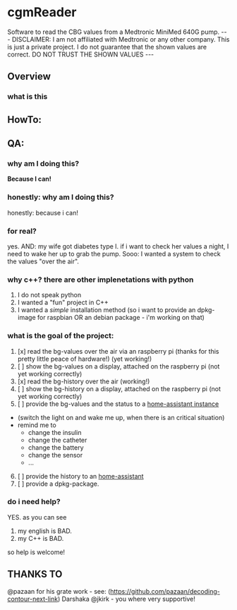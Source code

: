 # cgmReader

Software to read the CBG values from a Medtronic MiniMed 640G pump.
--- DISCLAIMER: I am not affiliated with Medtronic or any other company. This is just a private project. I do not guarantee that the shown values are correct. DO NOT TRUST THE SHOWN VALUES ---
## Overview

### what is this

## HowTo:

## QA: 

### why am I doing this?

**Because I can!**

### honestly: why am I doing this?

honestly: because i can!

### for real?

yes. AND: my wife got diabetes type I. if i want to check her values a night, I need to wake her up to grab the pump. Sooo: I wanted a system to check the values "over the air". 

### why c++? there are other implenetations with python

1. I do not speak python
2. I wanted a "fun" project in C++
3. I wanted a *simple* installation method (so i want to provide an dpkg-image for raspbian OR an debian package - i'm working on that)

### what is the goal of the project:

1. [x] read the bg-values over the air via an raspberry pi (thanks for this pretty little peace of hardware!) (yet working!)
2. [ ] show the bg-values on a display, attached on the raspberry pi (not yet working correctly)
3. [x] read the bg-history over the air (working!)
4. [ ] show the bg-history on a display, attached on the raspberry pi (not yet working correctly)
5. [ ] provide the bg-values and the status to a [home-assistant instance](https://www.home-assistant.io/hassio/)
  - (switch the light on and wake me up, when there is an critical situation)
  - remind me to  
    - change the insulin
    - change the catheter
    - change the battery
    - change the sensor
    - ...

6. [ ] provide the history to an [home-assistant](https://www.home-assistant.io/hassio/)
7. [ ] provide a dpkg-package.

### do i need help?

YES. as you can see

1. my english is BAD.
2. my C++ is BAD.

so help is welcome!

## THANKS TO

@pazaan for his grate work - see: (https://github.com/pazaan/decoding-contour-next-link)
Darshaka @jkirk - you where very supportive!
